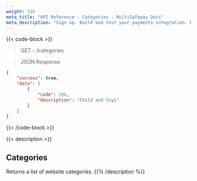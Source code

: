 ```yaml
---
weight: 510
meta_title: "API Reference - Categories - MultiSafepay Docs"
meta_description: "Sign up. Build and test your payments integration. Explore our products and services. Use our API Reference, SDKs, and wrappers. Get support."
---
```

{{< code-block >}}
> GET - /categories


> JSON Response

```json
{
    "success": true,
    "data": [
        {
            "code": 106,
            "description": "Child and toys"
        }
    ]
}
```
{{< /code-block >}}

{{< description >}}
## Categories
Returns a list of website categories.
{{% /description %}}